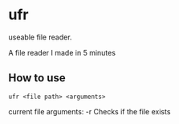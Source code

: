 # ufr

useable file reader.

A file reader I made in 5 minutes


## How to use

`ufr <file path> <arguments>`

current file arguments:
-r     Checks if the file exists

